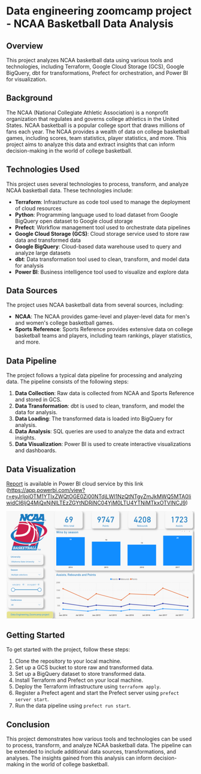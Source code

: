 # Data engineering zoomcamp project - NCAA Basketball Data Analysis

## Overview
This project analyzes NCAA basketball data using various tools and technologies, including Terraform, Google Cloud Storage (GCS), Google BigQuery, dbt for transformations, Prefect for orchestration, and Power BI for visualization.

## Background

The NCAA (National Collegiate Athletic Association) is a nonprofit organization that regulates and governs college athletics in the United States. NCAA basketball is a popular college sport that draws millions of fans each year. The NCAA provides a wealth of data on college basketball games, including scores, team statistics, player statistics, and more. This project aims to analyze this data and extract insights that can inform decision-making in the world of college basketball.

## Technologies Used

This project uses several technologies to process, transform, and analyze NCAA basketball data. These technologies include:

- **Terraform**: Infrastructure as code tool used to manage the deployment of cloud resources
- **Python**: Programming language used to load dataset from Google BigQuery open dataset to Google cloud storage
- **Prefect**: Workflow management tool used to orchestrate data pipelines
- **Google Cloud Storage (GCS)**: Cloud storage service used to store raw data and transformed data
- **Google BigQuery**: Cloud-based data warehouse used to query and analyze large datasets
- **dbt**: Data transformation tool used to clean, transform, and model data for analysis
- **Power BI**: Business intelligence tool used to visualize and explore data

## Data Sources

The project uses NCAA basketball data from several sources, including:

- **NCAA**: The NCAA provides game-level and player-level data for men's and women's college basketball games.
- **Sports Reference**: Sports Reference provides extensive data on college basketball teams and players, including team rankings, player statistics, and more.

## Data Pipeline

The project follows a typical data pipeline for processing and analyzing data. The pipeline consists of the following steps:

1. **Data Collection**: Raw data is collected from NCAA and Sports Reference and stored in GCS.
2. **Data Transformation**: dbt is used to clean, transform, and model the data for analysis.
3. **Data Loading**: The transformed data is loaded into BigQuery for analysis.
4. **Data Analysis**: SQL queries are used to analyze the data and extract insights.
5. **Data Visualization**: Power BI is used to create interactive visualizations and dashboards.

## Data Visualization

[Report](https://app.powerbi.com/view?r=eyJrIjoiOTM1YTIxZWQtOGE0Zi00NTdjLWI1NzQtNTgyZmJkMWQ5MTA0IiwidCI6IjQ4MjQxNjNlLTEzZGYtNDRiNC04YjM0LTU4YTNiMTkxOTVlNCJ9) is available in Power BI cloud service by this link (https://app.powerbi.com/view?r=eyJrIjoiOTM1YTIxZWQtOGE0Zi00NTdjLWI1NzQtNTgyZmJkMWQ5MTA0IiwidCI6IjQ4MjQxNjNlLTEzZGYtNDRiNC04YjM0LTU4YTNiMTkxOTVlNCJ9) 

![Alt text](/images/ncaa_report.png "Dashboard overview")

## Getting Started

To get started with the project, follow these steps:

1. Clone the repository to your local machine.
2. Set up a GCS bucket to store raw and transformed data.
3. Set up a BigQuery dataset to store transformed data.
4. Install Terraform and Prefect on your local machine.
5. Deploy the Terraform infrastructure using `terraform apply`.
6. Register a Prefect agent and start the Prefect server using `prefect server start`.
7. Run the data pipeline using `prefect run start`.

## Conclusion

This project demonstrates how various tools and technologies can be used to process, transform, and analyze NCAA basketball data. The pipeline can be extended to include additional data sources, transformations, and analyses. The insights gained from this analysis can inform decision-making in the world of college basketball.
